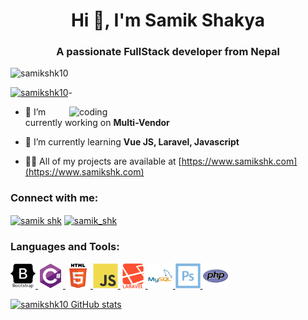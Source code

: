 <h1 align="center">Hi 👋, I'm Samik Shakya</h1>
<h3 align="center">A passionate FullStack developer from Nepal</h3>

<p align="left"> <img src="https://komarev.com/ghpvc/?username=samikshk10&label=Profile%20views&color=0e75b6&style=flat" alt="samikshk10" /> </p>


<p align="left"> <a href="https://github.com/ryo-ma/github-profile-trophy"><img src="https://github-profile-trophy.vercel.app/?username=samikshk10" alt="samikshk10" /></a>- </p>

 <img align="right" alt="coding" width="410" src="https://s3.gifyu.com/images/68747470733a2f2f696d616765732e73717561726573706163652d63646e2e636f6d2f636f6e74656e742f76312f3537363966633430316236333162616231616464623261622f313534313538303631313632342d5445363451474b524a473853574149.gif">

- 🔭 I’m currently working on **Multi-Vendor**

- 🌱 I’m currently learning **Vue JS, Laravel, Javascript**

- 👨‍💻 All of my projects are available at [https://www.samikshk.com](https://www.samikshk.com)

<h3 align="left">Connect with me:</h3>
<p align="left">
<a href="https://fb.com/shakya.rocker" target="blank"><img align="center" src="https://raw.githubusercontent.com/rahuldkjain/github-profile-readme-generator/master/src/images/icons/Social/facebook.svg" alt="samik shk" height="30" width="40" /></a>
<a href="https://instagram.com/samik_shk" target="blank"><img align="center" src="https://raw.githubusercontent.com/rahuldkjain/github-profile-readme-generator/master/src/images/icons/Social/instagram.svg" alt="samik_shk" height="30" width="40" /></a>
</p>

<h3 align="left">Languages and Tools:</h3>
<p align="left"> <a href="https://getbootstrap.com" target="_blank" rel="noreferrer"> <img src="https://raw.githubusercontent.com/devicons/devicon/master/icons/bootstrap/bootstrap-plain-wordmark.svg" alt="bootstrap" width="40" height="40"/> </a> <a href="https://www.w3schools.com/cs/" target="_blank" rel="noreferrer"> <img src="https://raw.githubusercontent.com/devicons/devicon/master/icons/csharp/csharp-original.svg" alt="csharp" width="40" height="40"/> </a> <a href="https://www.w3.org/html/" target="_blank" rel="noreferrer"> <img src="https://raw.githubusercontent.com/devicons/devicon/master/icons/html5/html5-original-wordmark.svg" alt="html5" width="40" height="40"/> </a> <a href="https://developer.mozilla.org/en-US/docs/Web/JavaScript" target="_blank" rel="noreferrer"> <img src="https://raw.githubusercontent.com/devicons/devicon/master/icons/javascript/javascript-original.svg" alt="javascript" width="40" height="40"/> </a> <a href="https://laravel.com/" target="_blank" rel="noreferrer"> <img src="https://raw.githubusercontent.com/devicons/devicon/master/icons/laravel/laravel-plain-wordmark.svg" alt="laravel" width="40" height="40"/> </a> <a href="https://www.mysql.com/" target="_blank" rel="noreferrer"> <img src="https://raw.githubusercontent.com/devicons/devicon/master/icons/mysql/mysql-original-wordmark.svg" alt="mysql" width="40" height="40"/> </a> <a href="https://www.photoshop.com/en" target="_blank" rel="noreferrer"> <img src="https://raw.githubusercontent.com/devicons/devicon/master/icons/photoshop/photoshop-line.svg" alt="photoshop" width="40" height="40"/> </a> <a href="https://www.php.net" target="_blank" rel="noreferrer"> <img src="https://raw.githubusercontent.com/devicons/devicon/master/icons/php/php-original.svg" alt="php" width="40" height="40"/> </a> </p>

<!-- <p><img align="left" src="https://github-readme-stats.vercel.app/api/top-langs?username=samikshk10&show_icons=true&locale=en&layout=compact" alt="samikshk10" /></p> -->

<!-- (url)<p>&nbsp;<img align="center" src="https://github-readme-stats.vercel.app/api?username=samikshk10&show_icons=true&locale=en" alt="samikshk10" /></p> -->

<!-- <p><img align="center" src="https://github-readme-streak-stats.herokuapp.com/?user=samikshk10&" alt="samikshk10" /></p> -->

[![samikshk10 GitHub stats](https://github-readme-stats.vercel.app/api?username=samikshk10)](https://github.com/samikshk10/github-readme-stats)
